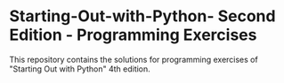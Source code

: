 # Starting-Out-with-Python- Second Edition - Programming Exercises
This repository contains the solutions for programming exercises of "Starting Out with Python" 4th edition.

